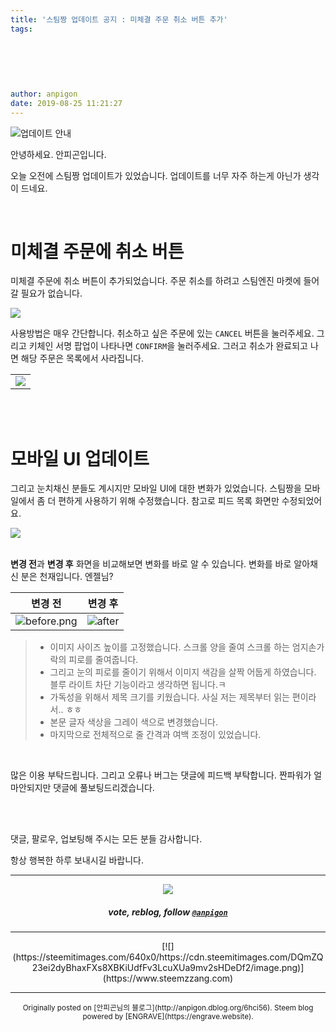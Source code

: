 ```yaml
---
title: '스팀짱 업데이트 공지 : 미체결 주문 취소 버튼 추가'
tags:
  
  
  
  
  
  
author: anpigon
date: 2019-08-25 11:21:27
---
```


![업데이트 안내](https://files.steempeak.com/file/steempeak/anpigon/3aBL7xov-E1848BE185A5E186B8E18483E185A6E1848BE185B5E18490E185B320E1848BE185A1E186ABE18482E185A2.png)

안녕하세요. 안피곤입니다.

오늘 오전에 스팀짱 업데이트가 있었습니다. 업데이트를 너무 자주 하는게 아닌가 생각이 드네요.

<br>

# 미체결 주문에 취소 버튼

미체결 주문에 취소 버튼이 추가되었습니다. 주문 취소를 하려고 스팀엔진 마켓에 들어갈 필요가 없습니다. 

![](https://files.steempeak.com/file/steempeak/anpigon/94q4Jlpp-E18489E185B3E1848FE185B3E18485E185B5E186ABE18489E185A3E186BA202019-08-2520E1848BE185A9E1848CE185A5E186AB2010.29.39.png)

사용방법은 매우 간단합니다. 취소하고 싶은 주문에 있는 `CANCEL` 버튼을 눌러주세요. 그리고 키체인 서명 팝업이 나타나면 `CONFIRM`을 눌러주세요. 그러고 취소가 완료되고 나면 해당 주문은 목록에서 사라집니다.

||
|-|
|![](https://files.steempeak.com/file/steempeak/anpigon/4m2MDNwz-2019-08-252010-13-52.2019-08-252010_17_00.gif)|

<br>
<br>

# 모바일 UI 업데이트

그리고 눈치채신 분들도 계시지만 모바일 UI에 대한 변화가 있었습니다. 스팀짱을 모바일에서 좀 더 편하게 사용하기 위해 수정했습니다. 참고로 피드 목록 화면만 수정되었어요.

![](https://steemitimages.com/300x0/https://files.steempeak.com/file/steempeak/anpigon/YSekB3fo-E18489E185B3E1848FE185B3E18485E185B5E186ABE18489E185A3E186BA202019-08-2520E1848BE185A9E1848CE185A5E186AB2010.21.06.png)

<br>**변경 전**과 **변경 후** 화면을 비교해보면 변화를 바로  알 수 있습니다. 변화를 바로 알아채신 분은 천재입니다. 엔젤님?

|**변경 전**|**변경 후**|
|-|-|
|![before.png](https://files.steempeak.com/file/steempeak/anpigon/sSF17Nti-a2.png)|![after](https://files.steempeak.com/file/steempeak/anpigon/FmxPeTy3-a1.png)|

> * 이미지 사이즈 높이를 고정했습니다. 스크롤 양을 줄여 스크롤 하는 엄지손가락의 피로를 줄여줍니다.
> * 그리고 눈의 피로를 줄이기 위해서 이미지 색감을 살짝 어둡게 하였습니다. 블루 라이트 차단 기능이라고 생각하면 됩니다.ㅋ
> * 가독성을 위해서 제목 크기를 키웠습니다. 사실 저는 제목부터 읽는 편이라서.. ㅎㅎ
> * 본문 글자 색상을 그레이 색으로 변경했습니다.
> * 마지막으로 전체적으로 줄 간격과 여백 조정이 있었습니다.

<br>

많은 이용 부탁드립니다. 그리고 오류나 버그는 댓글에 피드백 부탁합니다. 짠파워가 얼마안되지만 댓글에 풀보팅드리겠습니다.

<br>
<br>

댓글, 팔로우, 업보팅해 주시는 모든 분들 감사합니다.

항상 행복한 하루 보내시길 바랍니다.

***

<center><img src='https://steemitimages.com/400x0/https://cdn.steemitimages.com/DQmQmWhMN6zNrLmKJRKhvSScEgWZmpb8zCeE2Gray1krbv6/BC054B6E-6F73-46D0-88E4-C88EB8167037.jpeg'><h5>vote, reblog, follow <code><a href='https://steemit.com/@anpigon'>@anpigon</a></code></h5></center>

***

<center>[![](https://steemitimages.com/640x0/https://cdn.steemitimages.com/DQmZQ23ei2dyBhaxFXs8XBKiUdfFv3LcuXUa9mv2sHDeDf2/image.png)](https://www.steemzzang.com)</center>






***
<center><sup>Originally posted on [안피곤님의 블로그](http://anpigon.dblog.org/6hci56). Steem blog powered by [ENGRAVE](https://engrave.website).</sup></center>